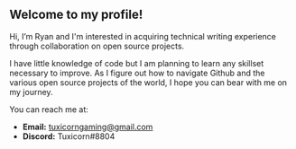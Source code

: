 ## Welcome to my profile!

Hi, I’m Ryan and I'm interested in acquiring technical writing experience through collaboration on open source projects.

I have little knowledge of code but I am planning to learn any skillset necessary to improve. As I figure out how to navigate Github and the various open source projects of the world, I hope you can bear with me on my journey.

You can reach me at: 
* **Email:** tuxicorngaming@gmail.com
*  **Discord:** Tuxicorn#8804
